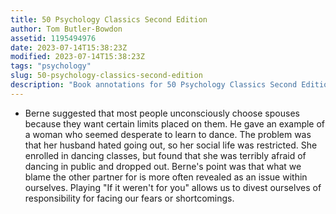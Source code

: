 ```yaml
---
title: 50 Psychology Classics Second Edition
author: Tom Butler-Bowdon
assetid: 1195494976
date: 2023-07-14T15:38:23Z
modified: 2023-07-14T15:38:23Z
tags: "psychology"
slug: 50-psychology-classics-second-edition
description: "Book annotations for 50 Psychology Classics Second Edition by Tom Butler-Bowdon"
---
```


*  Berne suggested that most people unconsciously choose spouses because they want certain limits placed on them. He gave an example of a woman who seemed desperate to learn to dance. The problem was that her husband hated going out, so her social life was restricted. She enrolled in dancing classes, but found that she was terribly afraid of dancing in public and dropped out. Berne's point was that what we blame the other partner for is more often revealed as an issue within ourselves. Playing "If it weren't for you" allows us to divest ourselves of responsibility for facing our fears or shortcomings.

